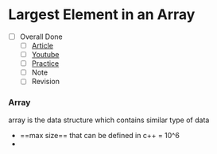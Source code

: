 # Largest Element  in an Array

- [ ] Overall Done
  - [ ] [Article](https://takeuforward.org/data-structure/find-the-largest-element-in-an-array/)
  - [ ] [Youtube](https://youtu.be/37E9ckMDdTk)
  - [ ] [Practice](https://bit.ly/3Pld280)
  - [ ] Note
  - [ ] Revision

### Array 
array is the data structure which contains similar type of data

- ==max size== that can be defined in c++ = 10^6
- 


